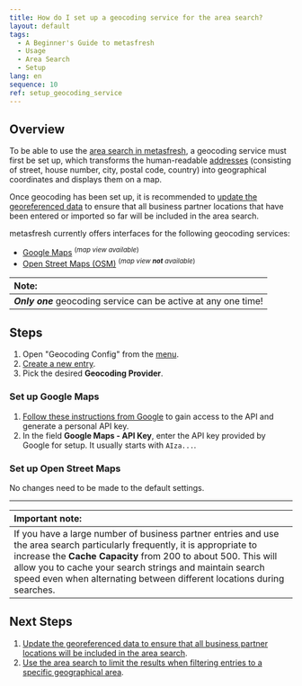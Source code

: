 ```yaml
---
title: How do I set up a geocoding service for the area search?
layout: default
tags:
  - A Beginner's Guide to metasfresh
  - Usage
  - Area Search
  - Setup
lang: en
sequence: 10
ref: setup_geocoding_service
---
```


## Overview
To be able to use the [area search in metasfresh](Area_search_geocoding), a geocoding service must first be set up, which transforms the human-readable [addresses](Add_address_tab) (consisting of street, house number, city, postal code, country) into geographical coordinates and displays them on a map.

Once geocoding has been set up, it is recommended to [update the georeferenced data](Update_geocoding) to ensure that all business partner locations that have been entered or imported so far will be included in the area search.

metasfresh currently offers interfaces for the following geocoding services:
- <a href="#google-maps" title="Set up Google Maps">Google Maps</a> <sup>(<em>map view available</em>)</sup>
- <a href="#open-street-maps" title="Set up Open Street Maps">Open Street Maps (OSM)</a> <sup>(<em>map view <strong>not</strong> available</em>)</sup>

| **Note:** |
| :--- |
| ***Only one*** geocoding service can be active at any one time! |

## Steps
1. Open "Geocoding Config" from the [menu](Menu).
1. [Create a new entry](New_Record_Window).
1. Pick the desired **Geocoding Provider**.

### <a name="google-maps">Set up Google Maps</a>
1. <a href="https://cloud.google.com/maps-platform/pricing/" title="API access via the Google Maps Platform" target="blank">Follow these instructions from Google</a> to gain access to the API and generate a personal API key.
1. In the field **Google Maps - API Key**, enter the API key provided by Google for setup. It usually starts with `AIza...`.

### <a name="open-street-maps">Set up Open Street Maps</a>
No changes need to be made to the default settings.

---

| **Important note:** |
| :--- |
| If you have a large number of business partner entries and use the area search particularly frequently,  it is appropriate to increase the **Cache Capacity** from 200 to about 500. This will allow you to cache your search strings and maintain search speed even when alternating between different locations during searches. |

## Next Steps
1. [Update the georeferenced data to ensure that all business partner locations will be included in the area search](Update_geocoding).
1. [Use the area search to limit the results when filtering entries to a specific geographical area](Area_search_geocoding).
